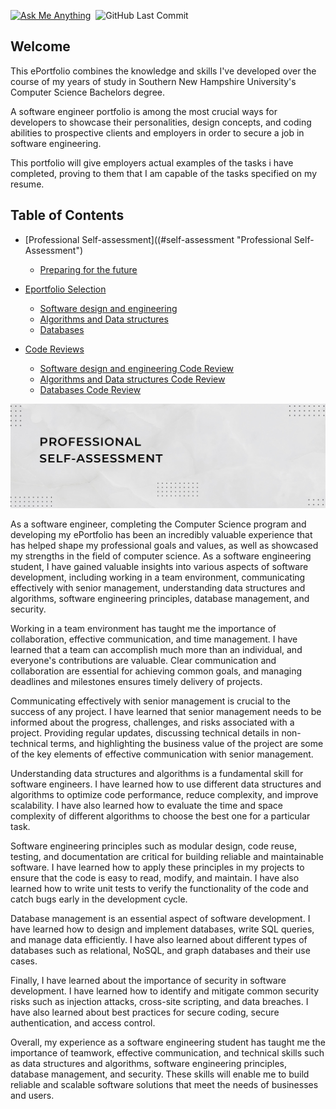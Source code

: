 [![Ask Me Anything](https://img.shields.io/badge/Ask_me!-anything-orange.svg?style=for-the-badge&logo=gmail)](mailto:carlosaguirre086@gmail.com "I can help you!")&nbsp;&nbsp;![GitHub Last Commit](https://img.shields.io/github/last-commit/char06/ePortfolio?style=for-the-badge&logo=github "ePortfolio Last Update")

## Welcome 

This ePortfolio combines the knowledge and skills I've developed over the course of my years of study in Southern New Hampshire University's Computer Science Bachelors degree. 

A software engineer portfolio is among the most crucial ways for developers to showcase their personalities, design concepts, and coding abilities to prospective clients and employers in order to secure a job in software engineering. 

This portfolio will give employers actual examples of the tasks i have completed, proving to them that I am capable of the tasks specified on my resume.

## Table of Contents 


- [Professional Self-assessment]((#self-assessment "Professional Self-Assessment")
  - [Preparing for the future](./another-page.html)
  
- [Eportfolio Selection](./another-page.html)
  - [Software design and engineering](./another-page.html)
  - [Algorithms and Data structures](./another-page.html)
  - [Databases](./another-page.html)
  
- [Code Reviews](./another-page.html)
  - [Software design and engineering Code Review](./another-page.html)
  - [Algorithms and Data structures Code Review](./another-page.html)
  - [Databases Code Review](./another-page.html)

<img id="self-assessment" src="assests/self-assessment.jpeg" alt="Professional Self-Assessment" title="Professional Self-Assessment" />

As a software engineer, completing the Computer Science program and developing my ePortfolio has been an incredibly valuable experience that has helped shape my professional goals and values, as well as showcased my strengths in the field of computer science. As a software engineering student, I have gained valuable insights into various aspects of software development, including working in a team environment, communicating effectively with senior management, understanding data structures and algorithms, software engineering principles, database management, and security.

Working in a team environment has taught me the importance of collaboration, effective communication, and time management. I have learned that a team can accomplish much more than an individual, and everyone's contributions are valuable. Clear communication and collaboration are essential for achieving common goals, and managing deadlines and milestones ensures timely delivery of projects.

Communicating effectively with senior management is crucial to the success of any project. I have learned that senior management needs to be informed about the progress, challenges, and risks associated with a project. Providing regular updates, discussing technical details in non-technical terms, and highlighting the business value of the project are some of the key elements of effective communication with senior management.

Understanding data structures and algorithms is a fundamental skill for software engineers. I have learned how to use different data structures and algorithms to optimize code performance, reduce complexity, and improve scalability. I have also learned how to evaluate the time and space complexity of different algorithms to choose the best one for a particular task.

Software engineering principles such as modular design, code reuse, testing, and documentation are critical for building reliable and maintainable software. I have learned how to apply these principles in my projects to ensure that the code is easy to read, modify, and maintain. I have also learned how to write unit tests to verify the functionality of the code and catch bugs early in the development cycle.

Database management is an essential aspect of software development. I have learned how to design and implement databases, write SQL queries, and manage data efficiently. I have also learned about different types of databases such as relational, NoSQL, and graph databases and their use cases.

Finally, I have learned about the importance of security in software development. I have learned how to identify and mitigate common security risks such as injection attacks, cross-site scripting, and data breaches. I have also learned about best practices for secure coding, secure authentication, and access control.

Overall, my experience as a software engineering student has taught me the importance of teamwork, effective communication, and technical skills such as data structures and algorithms, software engineering principles, database management, and security. These skills will enable me to build reliable and scalable software solutions that meet the needs of businesses and users.











